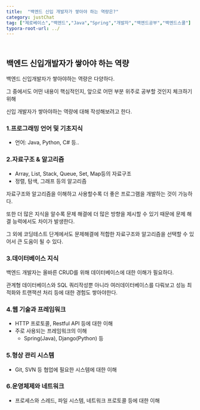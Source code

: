 ```yaml
---
title:  "백엔드 신입 개발자가 쌓아야 하는 역량은?"
category: justChat
tag: ["제로베이스","백엔드","Java","Spring","개발자","백엔드공부","백엔드스쿨"]
typora-root-url: ../
---
```




## <br>백엔드 신입개발자가 쌓아야 하는 역량

백엔드 신입개발자가 쌓아야하는 역량은 다양하다.

그 중에서도 어떤 내용이 핵심적인지, 앞으로 어떤 부분 위주로 공부할 것인지 체크하기 위해 

신입 개발자가 쌓아야하는 역량에 대해 작성해보려고 한다.





### 1.프로그래밍 언어 및 기초지식

- 언어: Java, Python, C# 등..



### 2.자료구조 & 알고리즘

- Array, List, Stack, Queue, Set, Map등의 자료구조
- 정렬, 탐색, 그래프 등의 알고리즘

자료구조와 알고리즘을 이해하고 사용할수록 더 좋은 프로그램을 개발하는 것이 가능하다.

또한 더 많은 지식을 알수록 문제 해결에 더 많은 방향을 제시할 수 있기 때문에 문제 해결 능력에서도 차이가 발생한다.

그 외에 코딩테스트 단계에서도 문제해결에 적합한 자료구조와 알고리즘을 선택할 수 있어서 큰 도움이 될 수 있다.



### 3.데이터베이스 지식

백엔드 개발자는 올바른 CRUD를 위해 데이터베이스에 대한 이해가 필요하다.

관계형 데이터베이스와 SQL 쿼리작성뿐 아니라 여러데이터베이스를 다뤄보고 성능 최적화와 트랜잭션 처리 등에 대한 경험도 쌓아야한다.



### 4.웹 기술과 프레임워크

- HTTP 프로토콜, Restful API 등에 대한 이해
- 주로 사용되는 프레임워크의 이해
  - Spring(Java), Django(Python) 등



### 5.형상 관리 시스템

- Git, SVN 등 협업에 필요한 시스템에 대한 이해



### 6.운영체제와 네트워크

- 프로세스와 스레드, 파일 시스템, 네트워크 프로토콜 등에 대한 이해
